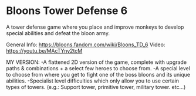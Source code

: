 # Bloons Tower Defense 6
A tower defense game where you place and improve monkeys to develop special abilities and defeat the bloon army.

General Info: https://bloons.fandom.com/wiki/Bloons_TD_6
Video: https://youtu.be/MAcTYny2tcM

MY VERSION:
-A flattened 2D version of the game, complete with upgrade paths & combinations + a select few heroes to choose from.
-A special level to choose from where you get to fight one of the boss bloons and its unique abilities.
-Specialist level difficulties which only allow you to use certain types of towers. (e.g.: Support tower, primitive tower, military tower. etc...)
